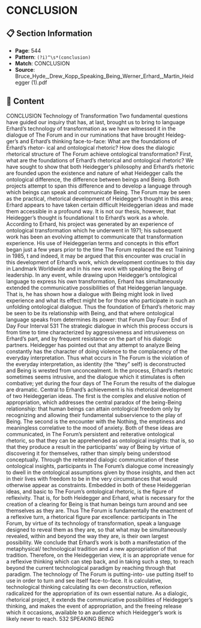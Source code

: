 # CONCLUSION

## 📋 Section Information

- **Page**: 544
- **Pattern**: `(?i)^\s*(conclusion)`
- **Match**: CONCLUSION
- **Source**: Bruce_Hyde,_Drew_Kopp_Speaking_Being_Werner_Erhard,_Martin_Heidegger (1).pdf

## 📄 Content

CONCLUSION
Technology of Transformation
Two fundamental questions have guided our inquiry that has, at last, brought us
to bring to language Erhard’s technology of transformation as we have witnessed
it in the dialogue of The Forum and in our ruminations that have brought Heideg-
ger’s and Erhard’s thinking face-to-face: What are the foundations of Erhard’s rhetor-
ical and ontological rhetoric? How does the dialogic rhetorical structure of The Forum
achieve ontological transformation?
First, what are the foundations of Erhard’s rhetorical and ontological rhetoric?
We have sought to show that both Heidegger’s philosophy and Erhard’s
rhetoric are founded upon the existence and nature of what Heidegger calls the
ontological difference, the difference between beings and Being. Both projects
attempt to span this difference and to develop a language through which beings can
speak and communicate Being. The Forum may be seen as the practical, rhetorical
development of Heidegger’s thought in this area; Erhard appears to have taken
certain difficult Heideggerian ideas and made them accessible in a profound way.
It is not our thesis, however, that Heidegger’s thought is foundational
t
to Erhard’s work as a whole. According to Erhard, his project was generated
by an experience of ontological transformation which he underwent in 1971;
his subsequent work has been an evolving attempt to communicate that
transformation experience. His use of Heideggerian terms and concepts in this effort
began just a few years prior to the time The Forum replaced the est Training in 1985,
t
and indeed, it may be argued that this encounter was crucial in this development
of Erhard’s work, which development continues to this day in Landmark Worldwide
and in his new work with speaking the Being of leadership. In any event, while
drawing upon Heidegger’s ontological language to express his own transformation,
Erhard has simultaneously extended the communicative possibilities of that
Heideggerian language. That is, he has shown how a dialogue with Being might look
in lived experience and what its effect might be for those who participate in such an
unfolding ontological dialogue.
Thus the foundation of Erhard’s rhetoric may be seen to be its relationship with
Being, and that where ontological language speaks from determines its power: that
Forum Day Four: End of Day Four Interval 531
The strategic dialogue in which this process occurs is from time to time
characterized by aggressiveness and intrusiveness on Erhard’s part, and by frequent
resistance on the part of his dialogic partners. Heidegger has pointed out that
any attempt to analyze Being constantly has the character of doing violence to
the complacency of the everyday interpretation. Thus what occurs in The Forum
is the violation of the everyday interpretation, as identity (the “they” self) is
deconstructed and Being is wrested from unconcealment. In the process, Erhard’s
rhetoric sometimes seems intrusive, and the dialogue which it stimulates is often
combative; yet during the four days of The Forum the results of the dialogue are
dramatic.
Central to Erhard’s achievement is his rhetorical development of two
Heideggerian ideas. The first is the complex and elusive notion of appropriation,
which addresses the central paradox of the being-Being relationship: that human
beings can attain ontological freedom only by recognizing and allowing their
fundamental subservience to the play of Being. The second is the encounter with
the Nothing, the emptiness and meaningless correlative to the mood of anxiety.
Both of these ideas are communicated, in The Forum’s persistent and reiterative
ontological rhetoric, so that they can be apprehended as ontological insights:
that is, so that they produce a result in the participants’ way of Being by virtue of
discovering it for themselves, rather than simply being understood conceptually.
Through the reiterated dialogic communication of these ontological insights,
participants in The Forum’s dialogue come increasingly to dwell in the ontological
assumptions given by those insights, and then act in their lives with freedom to be
in the very circumstances that would otherwise appear as constraints.
Embedded in both of these Heideggerian ideas, and basic to The Forum’s
ontological rhetoric, is the figure of reflexivity. That is, for both Heidegger and
Erhard, what is necessary for the creation of a clearing for Being is that human
beings turn around and see themselves as they are. Thus The Forum is fundamentally
the enactment of a reflexive turn, a rhetorical figure par excellence: participants in
The Forum, by virtue of its technology of transformation, speak a language designed
to reveal them as they are, so that what may be simultaneously revealed, within and
beyond the way they are, is their own largest possibility.
We conclude that Erhard’s work is both a manifestation of the metaphysical/
technological tradition and a new appropriation of that tradition. Therefore, on the
Heideggerian view, it is an appropriate venue for a reflexive thinking which can step
back, and in taking such a step, to reach beyond the current technological paradigm
by reaching through that paradigm. The technology of The Forum is putting-into-
use putting itself to use in order to turn and see itself face-to-face. It is calculative,
technological thinking calculating its own deconstruction, reflexion radicalized
for the appropriation of its own essential nature. As a dialogic, rhetorical project,
it extends the communicative possibilities of Heidegger’s thinking, and makes the
event of appropriation, and the freeing release which it occasions, available to an
audience which Heidegger’s work is likely never to reach.
532
SPEAKING BEING